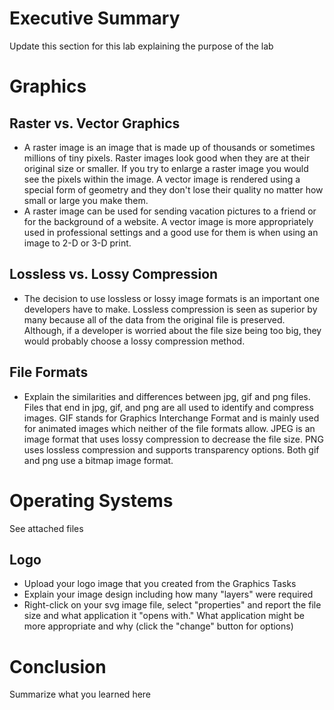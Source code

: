 # Executive Summary
Update this section for this lab explaining the purpose of the lab

# Graphics
## Raster vs. Vector Graphics
* A raster image is an image that is made up of thousands or sometimes millions of tiny pixels. Raster images look good when they are at their original size or smaller. If you try to enlarge a raster image you would see the pixels within the image. A vector image is rendered using a special form of geometry and they don't lose their quality no matter how small or large you make them.
* A raster image can be used for sending vacation pictures to a friend or for the background of a website. A vector image is more appropriately used in professional settings and a good use for them is when using an image to 2-D or 3-D print.

## Lossless vs. Lossy Compression
* The decision to use lossless or lossy image formats is an important one developers have to make. Lossless compression is seen as superior by many because all of the data from the original file is preserved. Although, if a developer is worried about the file size being too big, they would probably choose a lossy compression method.

## File Formats
* Explain the similarities and differences between jpg, gif and png files.
Files that end in jpg, gif, and png are all used to identify and compress images. GIF stands for Graphics Interchange Format and is mainly used for animated images which neither of the file formats allow. JPEG is an image format that uses lossy compression to decrease the file size. PNG uses lossless compression and supports transparency options. Both gif and png use a bitmap image format.

# Operating Systems
See attached files

## Logo
* Upload your logo image that you created from the Graphics Tasks
* Explain your image design including how many "layers" were required
* Right-click on your svg image file, select "properties" and report the file size and what application it "opens with." What application might be more appropriate and why (click the "change" button for options)

# Conclusion
Summarize what you learned here
